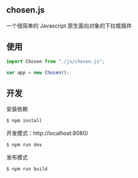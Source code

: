 ## chosen.js

一个很简单的 Javascript 原生面向对象的下拉框插件

## 使用

```js
import Chosen from "./js/chosen.js";

var app = new Chosen();

```
## 开发

安装依赖

```sh
$ npm install
```

开发模式：http://localhost:8080/

```sh
$ npm run dev
```

发布模式

```sh
$ npm run build
```
